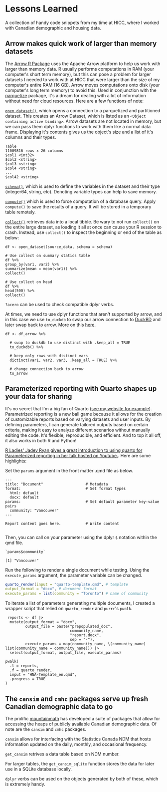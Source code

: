 # Lessons Learned
A collection of handy code snippets from my time at HICC, where I worked with Canadian demographic and housing data. 

## Arrow makes quick work of larger than memory datasets

The [Arrow R Package](https://arrow.apache.org/docs/r/) uses the Apache Arrow platform to help us work with larger than memory data. R usually performs computations in RAM (your computer's short term memory), but this can pose a problem for larger datasets I needed to work with at HICC that were larger than the size of my computer's entire RAM (16 GB). Arrow moves computations onto disk (your computer's long term memory) to avoid this. Used in conjunction with the [parquetize](https://cran.r-project.org/web/packages/parquetize/index.html) package, it's a dream for dealing with a lot of information without need for cloud resources. Here are a few functions of note:

[`open_dataset()`](https://arrow.apache.org/docs/r/reference/open_dataset.html), which opens a connection to a parquetized and partitioned dataset. This creates an Arrow Dataset, which is listed as an `<Object containing active binding>`. Arrow datasets are not located in memory, but we can pass them dplyr functions to work with them like a normal data frame. Displaying it's contents gives us the object's size and a list of it's columns and their types. 

```
Table
11009816 rows x 26 columns
$col1 <int32>
$col2 <string>
$col3 <string>
$col4 <string>
...
$col42 <string>
```

[`schema()`](https://arrow.apache.org/docs/11.0/r/reference/Schema.html), which is used to define the variables in the dataset and their type (integer64, string, etc). Denoting variable types can help to save memory. 

[`compute()`](https://dplyr.tidyverse.org/reference/compute.html) which is used to force computation of a database query. Apply `compute()` to save the results of a query. It will be stored in a temporary table remotely. 

[`collect()`](https://dplyr.tidyverse.org/reference/compute.html) retrieves data into a local tibble. Be wary to not run `collect()` on the entire large dataset, as loading it all at once can cause your R session to crash. Instead, use `collect()` to inspect the beginning or end of the table as below:

```{r}
df <- open_dataset(source_data, schema = schema)

# Use collect on summary statics table
df %>%
group_by(var1, var2) %>%
summarize(mean = mean(var1)) %>%
collect()

# Use collect on head
df %>% 
head(500) %>%
collect()

```

`?acero` can be used to check compatible dplyr verbs. 

At times, we need to use dplyr functions that aren't supported by arrow, and in this case we use `to_duckdb` to swap our arrow connection to [DuckBD](https://duckdb.org/docs/api/r.html) and later swap back to arrow. More on this [here](https://duckdb.org/2021/12/03/duck-arrow.html). 


```{r}
df <- df_arrow %>%
  
  # swap to duckdb to use distinct with .keep_all = TRUE
  to_duckdb() %>%
  
  # keep only rows with distinct vars 
  dictinct(var1, var2, var3, .keep_all = TRUE) %>%
  
  # change connection back to arrow
  to_arrow

```

## Parameterized reporting with Quarto shapes up your data for sharing

It's no secret that I'm a big fan of Quarto ([see my website for example](alburycatalina.github.io)). Parametrized reporting is a new ball game because it allows for the creation of customizable reports based on varying datasets and user inputs. By defining parameters, I can generate tailored outputs based on certain criteria, making it easy to analyze different scenarios without manually editing the code. It's flexible, reproducible, and efficient. And to top it all off, it also works in both R and Python!

[R Ladies' Jadey Ryan gives a great introduction to using quarto for Parameterized reporting in her talk hosted on Youtube.](https://www.youtube.com/watch?v=MKjz_xkMgxY). Here are some highlights: 

Set the `params` argument in the front matter .qmd file as below. 

```{}
---
title: "Document"                   # Metadata
format:                             # Set format types
  html: default                                     
  docx: default                           
params:                             # Set default parameter key-value pairs
  community: "Vancouver"                                
---
    
Report content goes here.           # Write content


```

Then, you can call on your parameter using the dplyr `$` notation within the qmd file. 

```{r}
`params$community`

[1] "Vancouver"
```

Run the following to render a single document while testing. Using the `execute_params` argument, the parameter variable can be changed. 

``` r 
quarto_render(input = "quarto-template.qmd", # template
output_format = "docx", # document format 
execute_params = list(community = "Toronto") # name of community
```

To iterate a list of parameters generating multiple documents, I created a wrapper script that relied on `quarto_render` and `purrr`'s `pwalk`. 

```{r}
 reports <- df |> 
  mutate(output_format = "docx",
         output_file = paste("prepopulated_doc",
                             community_name,
                             "report.docx", 
                             sep = "-"),
         execute_params = map(community_name, \(community_name) list(community_name = community_name))) |> 
  select(output_format, output_file, execute_params)

pwalk(
  .l = reports,
  .f = quarto_render,
  input = "HNA-Template_en.qmd",
  .progress = TRUE
)
```

## The `cansim` and `cmhc` packages serve up fresh Canadian demographic data to go

The prolific [mountainmath](https://doodles.mountainmath.ca/) has developed a suite of packages that allow for accessing the heaps of publicly available Canadian demographic data. Of note are the `cansim` and `cmhc` packages. 

`cansim` allows for interfacing with the Statistics Canada NDM that hosts information updated on the daily, monthly, and occasional frequency. 

`get_cansim` retrives a data table based on NDM number. 

For larger tables, the `get_cansim_sqlite` function stores the data for later use in a SQLite database locally. 

`dplyr` verbs can be used on the objects generated by both of these, which is extremely handy. 




